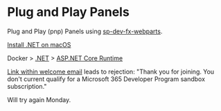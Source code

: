 # Plug and Play Panels

Plug and Play (pnp) Panels using [sp-dev-fx-webparts](https://pnp.github.io/sp-dev-fx-webparts).


[Install .NET on macOS](https://learn.microsoft.com/en-us/dotnet/core/install/macos#install-with-bash-automation)


Docker > [.NET](https://hub.docker.com/_/microsoft-dotnet/) > [ASP.NET Core Runtime](https://hub.docker.com/_/microsoft-dotnet-aspnet/)



[Link within welcome email](https://developer.microsoft.com/en-us/microsoft-365/profile) leads to rejection: "Thank you for joining. You don't current qualify for a Microsoft 365 Developer Program sandbox subscription."

Will try again Monday.
